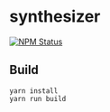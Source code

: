 # synthesizer

[![NPM Status](https://img.shields.io/npm/v/@qtxzh/synthesizer)](https://www.npmjs.com/package/@qtxzh/synthesizer)

## Build
    yarn install
    yarn run build
